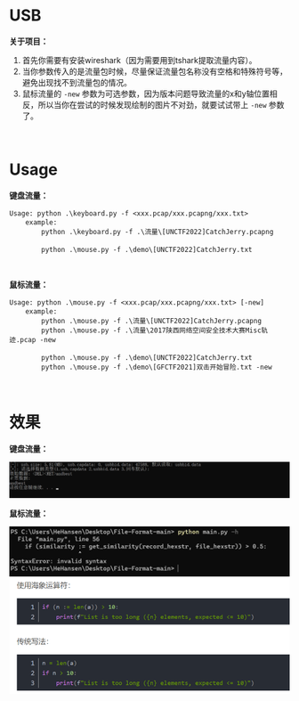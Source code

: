 # USB

**关于项目：**

1. 首先你需要有安装wireshark（因为需要用到tshark提取流量内容）。
2. 当你参数传入的是流量包时候，尽量保证流量包名称没有空格和特殊符号等，避免出现找不到流量包的情况。
3. 鼠标流量的 `-new` 参数为可选参数，因为版本问题导致流量的x和y轴位置相反，所以当你在尝试的时候发现绘制的图片不对劲，就要试试带上 `-new` 参数了。

<br>

# Usage

**键盘流量：**

```
Usage: python .\keyboard.py -f <xxx.pcap/xxx.pcapng/xxx.txt>
    example:
        python .\keyboard.py -f .\流量\[UNCTF2022]CatchJerry.pcapng
	    
        python .\mouse.py -f .\demo\[UNCTF2022]CatchJerry.txt
```

<br>

**鼠标流量：**

```
Usage: python .\mouse.py -f <xxx.pcap/xxx.pcapng/xxx.txt> [-new]
    example:
        python .\mouse.py -f .\流量\[UNCTF2022]CatchJerry.pcapng
        python .\mouse.py -f .\流量\2017陕西网络空间安全技术大赛Misc轨迹.pcap -new
        
        python .\mouse.py -f .\demo\[UNCTF2022]CatchJerry.txt
        python .\mouse.py -f .\demo\[GFCTF2021]双击开始冒险.txt -new
```

<br>

# 效果

**键盘流量：**

<img src="./images/image3.png">

<br>

**鼠标流量：**

<img src="./images/image1.png">

<img src="./images/image2.png">



